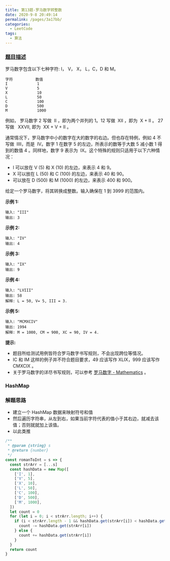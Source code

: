 ```yaml
---
title: 第13题-罗马数字转整数
date: 2020-9-8 20:49:14
permalink: /pages/3a17bb/
categories:
  - LeetCode
tags:
  - 算法
---
```


### [题目描述](https://leetcode-cn.com/problems/roman-to-integer/)

罗马数字包含以下七种字符: I， V， X， L，C，D 和 M。

```
字符          数值
I             1
V             5
X             10
L             50
C             100
D             500
M             1000
```

<!-- more -->

例如， 罗马数字 2 写做  II ，即为两个并列的 1。12 写做  XII ，即为  X + II 。 27 写做   XXVII, 即为  XX + V + II 。

通常情况下，罗马数字中小的数字在大的数字的右边。但也存在特例，例如 4 不写做  IIII，而是  IV。数字 1 在数字 5 的左边，所表示的数等于大数 5 减小数 1 得到的数值 4 。同样地，数字 9 表示为  IX。这个特殊的规则只适用于以下六种情况：

- I 可以放在 V (5) 和 X (10) 的左边，来表示 4 和 9。
- X 可以放在 L (50) 和 C (100) 的左边，来表示 40 和 90。
- 可以放在 D (500) 和 M (1000) 的左边，来表示 400 和 900。

给定一个罗马数字，将其转换成整数。输入确保在 1 到 3999 的范围内。

**示例 1:**

```
输入: "III"
输出: 3
```

**示例 2:**

```
输入: "IV"
输出: 4
```

**示例 3:**

```
输入: "IX"
输出: 9
```

**示例 4:**

```
输入: "LVIII"
输出: 58
解释: L = 50, V= 5, III = 3.
```

**示例 5:**

```
输入: "MCMXCIV"
输出: 1994
解释: M = 1000, CM = 900, XC = 90, IV = 4.
```

**提示:**

- 题目所给测试用例皆符合罗马数字书写规则，不会出现跨位等情况。
- IC 和 IM 这样的例子并不符合题目要求，49 应该写作 XLIX，999 应该写作 CMXCIX 。
- 关于罗马数字的详尽书写规则，可以参考 [罗马数字 - Mathematics](https://b2b.partcommunity.com/community/knowledge/zh_CN/detail/10753/%E7%BD%97%E9%A9%AC%E6%95%B0%E5%AD%97#knowledge_article) 。

### HashMap

### 解题思路

- 建立一个 HashMap 数据来映射符号和值
- 然后遍历字符串，从左到右，如果当前字符代表的值小于其右边，就减去该值；否则就就加上该值。
- 以此类推

```JavaScript
/**
 * @param {string} s
 * @return {number}
 */
const romanToInt = s => {
  const strArr = [...s]
  const hashData = new Map([
    ['I', 1],
    ['V', 5],
    ['X', 10],
    ['L', 50],
    ['C', 100],
    ['D', 500],
    ['M', 1000],
  ])
  let count = 0
  for (let i = 0; i < strArr.length; i++) {
    if (i < strArr.length - 1 && hashData.get(strArr[i]) < hashData.get(strArr[i + 1])) {
      count -= hashData.get(strArr[i])
    } else {
      count += hashData.get(strArr[i])
    }
  }
  return count
}

```
